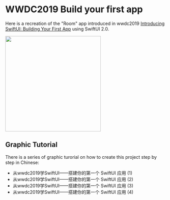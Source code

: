 # WWDC2019 Build your first app

Here is a recreation of the "Room" app introduced in wwdc2019 [Introducing SwiftUI: Building Your First App](https://developer.apple.com/videos/play/wwdc2019/204/) using SwiftUI 2.0.

<img src="img/preview.gif" width="300"/>

## Graphic Tutorial

There is a series of graphic turorial on how to create this project step by step in Chinese:

- 从wwdc2019学SwiftUI——搭建你的第一个 SwiftUI 应用 (1)
- 从wwdc2019学SwiftUI——搭建你的第一个 SwiftUI 应用 (2)
- 从wwdc2019学SwiftUI——搭建你的第一个 SwiftUI 应用 (3)
- 从wwdc2019学SwiftUI——搭建你的第一个 SwiftUI 应用 (4)